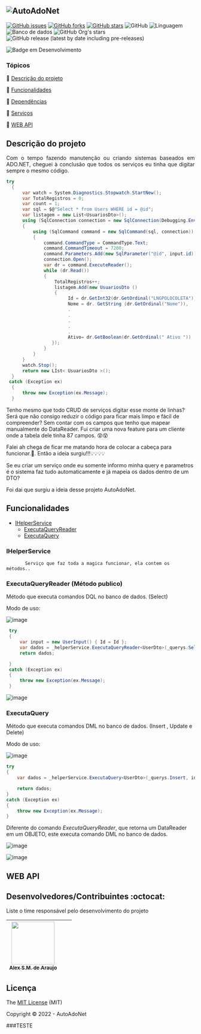 ![AutoAdoNet](https://user-images.githubusercontent.com/18741973/159269539-678ac171-cf1a-4272-ac90-c779eef9b158.png)
---
[![GitHub issues](https://img.shields.io/github/issues/uareke/AutoAdoNet-)](https://github.com/uareke/AutoAdoNet-/issues)
[![GitHub forks](https://img.shields.io/github/forks/uareke/AutoAdoNet-)](https://github.com/uareke/AutoAdoNet-/network)
[![GitHub stars](https://img.shields.io/github/stars/uareke/AutoAdoNet-)](https://github.com/uareke/AutoAdoNet-/stargazers)
![GitHub](https://img.shields.io/github/license/uareke/AutoAdoNet)
![Linguagem](https://img.shields.io/static/v1?label=ASP.NET&message=Core%205.0&color=gren)
![Banco de dados](https://img.shields.io/static/v1?label=DataBase&message=MSSQL%20Server&color=gren)
![GitHub Org's stars](https://img.shields.io/github/stars/uareke/AutoAdoNet-?style=social)
![GitHub release (latest by date including pre-releases)](https://img.shields.io/github/v/release/uareke/AutoAdoNet-?include_prereleases)


![Badge em Desenvolvimento](http://img.shields.io/static/v1?label=STATUS&message=EM%20DESENVOLVIMENTO/EVOLUÇÃO&color=GREEN&style=for-the-badge)



### Tópicos 

:small_blue_diamond: [Descrição do projeto](#descrição-do-projeto)

:small_blue_diamond: [Funcionalidades](#funcionalidades)

:small_blue_diamond: [Dependências](#dependências)

:small_blue_diamond: [Serviços](#serviços)

:small_blue_diamond: [WEB API](#web-api)


## Descrição do projeto 

<p align="justify">
Com o tempo fazendo manutenção ou criando sistemas baseados em ADO.NET, cheguei à conclusão que todos os serviços eu tinha que digitar sempre o mesmo código.  

```C# line-numbers
try 
  { 
      var watch = System.Diagnostics.Stopwatch.StartNew(); 
      var TotalRegistros = 0; 
      var count = 1; 
      var sql = $@"Select * from Users WHERE id = @id"; 
      var listagem = new List<UsuariosDto>(); 
      using (SqlConnection connection = new SqlConnection(Debugging.Environment.ConnectionString)) 
      { 
          using (SqlCommand command = new SqlCommand(sql, connection)) 
          { 
              command.CommandType = CommandType.Text; 
              command.CommandTimeout = 7200; 
              command.Parameters.Add(new SqlParameter("@id", input.id)); 
              connection.Open(); 
              var dr = command.ExecuteReader(); 
              while (dr.Read()) 
              { 
                  TotalRegistros++; 
                  listagem.Add(new UsuariosDto () 
                  { 
                       Id = dr.GetInt32(dr.GetOrdinal("LNGPOLOCOLETA")), 
                       Nome = dr. GetString (dr.GetOrdinal("Nome")), 
                       . 
                       . 
                       . 
                       . 
                       . 
                       Ativo= dr.GetBoolean(dr.GetOrdinal(" Ativo ")) 
                 }); 
              } 
          } 
      } 
      watch.Stop(); 
      return new LIst< UsuariosDto >(); 
  } 
 catch (Exception ex) 
  { 
      throw new Exception(ex.Message); 
  } 
``` 
Tenho mesmo que todo CRUD de serviços digitar esse monte de linhas? Será que não consigo reduzir o código para ficar mais limpo e fácil de compreender? Sem contar com os campos que tenho que mapear manualmente do DataReader. Fui criar uma nova feature para um cliente onde a tabela dele tinha 87 campos. :dizzy_face::dizzy_face:
  
 Falei ah chega de ficar me matando hora de colocar a cabeça para funcionar.:exploding_head:.
  Então a ideia surgiu!!!:bulb::bulb::bulb::bulb:
  
  Se eu criar um serviço onde eu somente informo minha query e parametros é o sistema faz tudo automaticamente e já mapeia os dados dentro de um DTO?
  
  Foi dai que surgiu a ideia desse projeto AutoAdoNet.
  
</p>

## Funcionalidades
* [IHelperService](#iHelperService)
    * [ExecutaQueryReader](#executaQueryReader)
    * [ExecutaQuery](#executaQueryReader)           

           
           
### IHelperService
           Serviço que faz toda a magica funcionar, ela contem os métodos..
           
### ExecutaQueryReader (Método publico)
           
Método que executa comandos DQL no banco de dados. (Select)
       
Modo de uso:
           
![image](https://user-images.githubusercontent.com/18741973/159326129-0a151966-5469-4b40-aa8b-be58d20d9d43.png)
           
           
```C#
 try
 {
     var input = new UserInput() { Id = Id };
     var dados = _helperService.ExecutaQueryReader<UserDto>(_querys.Select, input);
     return dados;

 }
 catch (Exception ex)
 {
     throw new Exception(ex.Message);
 }
```
![image](https://user-images.githubusercontent.com/18741973/159328699-3fcfe574-06cc-41c1-8d93-cfb03b419b2a.png)  

           
           
### ExecutaQuery  
Método que executa comandos DML no banco de dados. (Insert , Update e Delete)
  
Modo de uso:
  
![image](https://user-images.githubusercontent.com/18741973/159332584-817a9da5-870e-4632-b961-d2f4aee27892.png)
  
```C#
try
{
    var dados = _helperService.ExecutaQuery<UserDto>(_querys.Insert, input, QueryType.Insert);

    return dados;
}
catch (Exception ex)
{
    throw new Exception(ex.Message);
}
  ```

Diferente do comando *ExecutaQueryReader*, que retorna um DataReader em um OBJETO, este executa comando DML no banco de dados.
  
![image](https://user-images.githubusercontent.com/18741973/159333667-81b7b98c-9808-4324-b805-4c32561eaeb4.png)

![image](https://user-images.githubusercontent.com/18741973/159333782-36ffdc79-375b-480a-a908-2d2a279bb819.png)

           
## WEB API


## Desenvolvedores/Contribuintes :octocat:

Liste o time responsável pelo desenvolvimento do projeto

| [<img src="https://avatars.githubusercontent.com/u/18741973?s=400&u=85f4ce3e928db7a1bb4f16942c3c95c788cf239b&v=4" width=115><br><sub>Alex S.M. de Araujo</sub>](https://github.com/uareke) | | |
| :---: | :---: | :---: 




## Licença 

The [MIT License](https://github.com/uareke/AutoAdoNet/blob/main/LICENSE) (MIT)

Copyright :copyright: 2022 - AutoAdoNet


























































###TESTE

